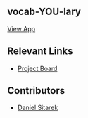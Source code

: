 
## vocab-YOU-lary

[View App](https://djs-vocabulary.netlify.app/)
## Relevant Links <!-- Link to all the things that are required outside of the ones that have their own section -->
- [Project Board](https://github.com/dsitarek/vocab-YOU-lary/projects/1)



## Contributors
- [Daniel Sitarek](https://github.com/dsitarek)